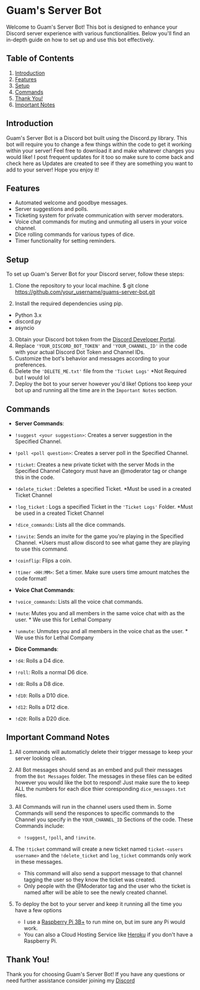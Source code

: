 # Guam's Server Bot

Welcome to Guam's Server Bot! This bot is designed to enhance your Discord server experience with various functionalities. Below you'll find an in-depth guide on how to set up and use this bot effectively.

## Table of Contents
1. [Introduction](#introduction)
2. [Features](#features)
3. [Setup](#setup)
4. [Commands](#commands)
5. [Thank You!](#thanks)
6. [Important Notes](#notes)

## Introduction <a name="introduction"></a>
Guam's Server Bot is a Discord bot built using the Discord.py library. This bot will require you to change a few things within the code to get it working within your server! Feel free to download it and make whatever changes you would like! I post frequent updates for it too so make sure to come back and check here as Updates are created to see if they are something you want to add to your server! Hope you enjoy it!

## Features <a name="features"></a>
- Automated welcome and goodbye messages.
- Server suggestions and polls.
- Ticketing system for private communication with server moderators.
- Voice chat commands for muting and unmuting all users in your voice channel.
- Dice rolling commands for various types of dice.
- Timer functionality for setting reminders.

## Setup <a name="setup"></a>
To set up Guam's Server Bot for your Discord server, follow these steps:
1. Clone the repository to your local machine.
  $ git clone https://github.com/your_username/guams-server-bot.git

2. Install the required dependencies using pip.
- Python 3.x
- discord.py
- asyncio
  
3. Obtain your Discord bot token from the [Discord Developer Portal](https://discord.com/developers/applications).
4. Replace `'YOUR_DISCORD_BOT_TOKEN'` and `'YOUR_CHANNEL_ID'` in the code with your actual Discord Dot Token and Channel IDs.
5. Customize the bot's behavior and messages according to your preferences.
6. Delete the `'DELETE_ME.txt'` file from the `'Ticket Logs'` *Not Required but I would lol
7. Deploy the bot to your server however you'd like! Options too keep your bot up and running all the time are in the `Important Notes` section. 

## Commands <a name="commands"></a>
- **Server Commands**: 
- `!suggest <your suggestion>`: Creates a server suggestion in the Specified Channel.
- `!poll <poll question>`: Creates a server poll in the Specified Channel.
- `!ticket`: Creates a new private ticket with the server Mods in the Specified Channel Category must have an @moderator tag or change this in the code.
- `!delete_ticket` : Deletes a specified Ticket. *Must be used in a created Ticket Channel
- `!log_ticket` : Logs a specified Ticket in the `'Ticket Logs'` Folder. *Must be used in a created Ticket Channel
- `!dice_commands`: Lists all the dice commands.
- `!invite`: Sends an invite for the game you're playing in the Specified Channel. *Users must allow discord to see what game they are playing to use this command.
- `!coinflip`: Flips a coin.
- `!timer <HH:MM>`: Set a timer. Make sure users time amount matches the code format!

- **Voice Chat Commands**:
- `!voice_commands`: Lists all the voice chat commands.
- `!mute`: Mutes you and all members in the same voice chat with as the user. * We use this for Lethal Company
- `!unmute`: Unmutes you and all members in the voice chat as the user. * We use this for Lethal Company

- **Dice Commands**:
- `!d4`: Rolls a D4 dice.
- `!roll`: Rolls a normal D6 dice.
- `!d8`: Rolls a D8 dice.
- `!d10`: Rolls a D10 dice.
- `!d12`: Rolls a D12 dice.
- `!d20`: Rolls a D20 dice.

## Important Command Notes <a name="notes"></a>
1. All commands will automaticly delete their trigger message to keep your server looking clean.

2. All Bot messages should send as an embed and pull their messages from the `Bot Messages` folder. The messages in these files can be edited however you would like the bot to respond! Just make sure the to keep ALL the numbers for each dice thier coresponding `dice_messages.txt` files.

3. All Commands will run in the channel users used them in. Some Commands will send the responces to specific commands to the Channel you specify in the `YOUR_CHANNEL_ID` Sections of the code. 
  These Commands include:
    - `!suggest`, `!poll`, and `!invite`.

4. The `!ticket` command will create a new ticket named `ticket-<users username>` and the `!delete_ticket` and `log_ticket` commands only work in these messages.
   - This command will also send a support message to that channel tagging the user so they know the ticket was created.
   - Only people with the @Moderator tag and the user who the ticket is named after will be able to see the newly created channel.
  
5. To deploy the bot to your server and keep it running all the time you have a few options
   - I use a [Raspberry Pi 3B+](https://www.amazon.com/ELEMENT-Element14-Raspberry-Pi-Motherboard/dp/B07P4LSDYV/ref=sr_1_3?keywords=raspberry+pi+3b%2B&qid=1707900285&sr=8-3) to run mine on, but im sure any Pi would work. 
   - You can also a Cloud Hosting Service like [Heroku](https://www.heroku.com/?utm_source=google&utm_medium=paid_search&utm_campaign=amer_heraw&utm_content=general-branded-search-rsa&utm_term=heroku&gad_source=1&gclid=Cj0KCQiA5rGuBhCnARIsAN11vgSBB_HcY1-m5s-J08hYCxfpPLxoGlskSptqZ92NvNlM8K7EtV_o89oaAgfBEALw_wcB) if you don't have a Raspberry Pi. 
 
## Thank You! <a name="thanks"></a>
Thank you for choosing Guam's Server Bot! If you have any questions or need further assistance consider joining my [Discord](https://discord.gg/sKhasKfd)
